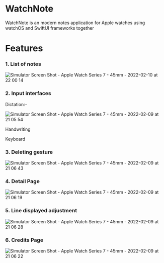 # WatchNote
WatchNote is an modern notes application for Apple watches using watchOS and SwiftUI frameworks together
# Features
### 1. List of notes<br>
![Simulator Screen Shot - Apple Watch Series 7 - 45mm - 2022-02-10 at 22 00 14](https://user-images.githubusercontent.com/87484626/154984929-76429717-7be1-47f1-9998-0a53c5660ac7.png)
<br>
### 2. Input interfaces<br>
 Dictation:- <br>

![Simulator Screen Shot - Apple Watch Series 7 - 45mm - 2022-02-09 at 21 05 54](https://user-images.githubusercontent.com/87484626/154984397-6404514c-c2b6-4807-9bd3-4ea11913e437.png)

  Handwriting
  
  Keyboard<br>

### 3. Deleting gesture<br>


![Simulator Screen Shot - Apple Watch Series 7 - 45mm - 2022-02-09 at 21 06 43](https://user-images.githubusercontent.com/87484626/154984036-3a17bd57-e28b-4e1a-86c9-fa7fa1ad829c.png)<br>


### 4. Detail Page<br>

![Simulator Screen Shot - Apple Watch Series 7 - 45mm - 2022-02-09 at 21 06 19](https://user-images.githubusercontent.com/87484626/154984723-7048592e-dbae-4665-b3b9-155840861cca.png)
<br>
### 5. Line displayed adjustment<br>

  ![Simulator Screen Shot - Apple Watch Series 7 - 45mm - 2022-02-09 at 21 06 28](https://user-images.githubusercontent.com/87484626/154983551-c4148c44-7416-4296-915a-71cb220d8d48.png)<br>


### 6. Credits Page<br>

 ![Simulator Screen Shot - Apple Watch Series 7 - 45mm - 2022-02-09 at 21 06 22](https://user-images.githubusercontent.com/87484626/154983751-0b742bff-4289-4c16-beff-6cd07bfdf732.png)<br>

